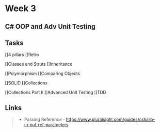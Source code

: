 # Week 3

## C# OOP and Adv Unit Testing

## Tasks

[]4 pillars
[]Retro

[]Classes and Struts
[]Inheritance

[]Polymorphism
[]Comparing Objects

[]SOLID
[]Collections

[]Collections Part II
[]Advanced Unit Testing
[]TDD

## Links

>- Passing Reference - https://www.pluralsight.com/guides/csharp-in-out-ref-parameters
